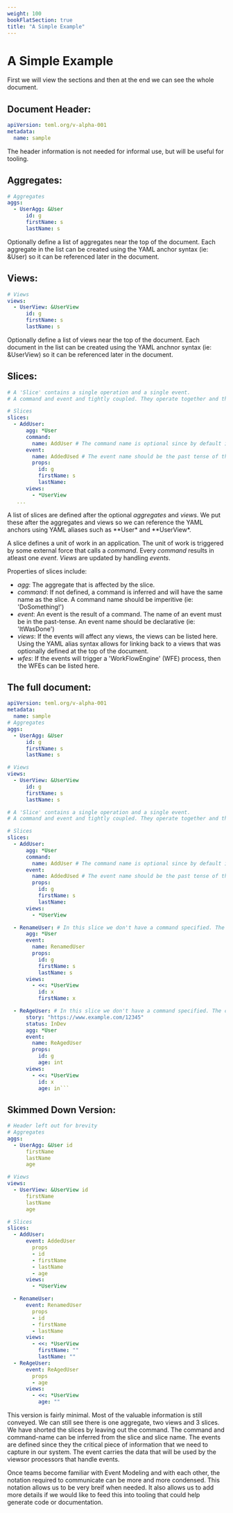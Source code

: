 ```yaml
---
weight: 100
bookFlatSection: true
title: "A Simple Example"
---
```


# A Simple Example

First we will view the sections and then at the end we can see the whole document.

## Document Header:

```yaml
apiVersion: teml.org/v-alpha-001
metadata:
  name: sample
```

The header information is not needed for informal use, but will be useful for tooling.

## Aggregates:

```yaml
# Aggregates
aggs:
  - UserAgg: &User
      id: g
      firstName: s
      lastName: s
```

Optionally define a list of aggregates near the top of the document. Each aggregate in the list can be created using the YAML anchor syntax (ie: &User) so it can be referenced later in the document.

## Views:

```yaml
# Views
views:
  - UserView: &UserView
      id: g
      firstName: s
      lastName: s
```

Optionally define a list of views near the top of the document. Each document in the list can be created using the YAML anchnor syntax (ie: &UserView) so it can be referenced later in the document.

## Slices:

```yaml
# A 'Slice' contains a single operation and a single event.
# A command and event and tightly coupled. They operate together and the event will never exist without the command. The command will never exist in a slice without the event.

# Slices
slices:
  - AddUser:
      agg: *User
      command:
        name: AddUser # The command name is optional since by default it will match the name of the Slice
      event:
        name: AddedUsed # The event name should be the past tense of the command
        props:
          id: g
          firstName: s
          lastName:
      views:
        - *UserView
   ...

```

A list of slices are defined after the optional _aggregates_ and _views_. We put these after the aggregates and views so we can reference the YAML anchors using YAML aliases such as **User\* and **UserView\*.

A slice defines a unit of work in an application. The unit of work is triggered by some external force that calls a _command_. Every _command_ results in atleast one _event_. _Views_ are updated by handling _events_.

Properties of slices include:

- _agg_: <optional> The aggregate that is affected by the slice.
- _command_: <optional> If not defined, a command is inferred and will have the same name as the slice. A command name should be imperitive (ie: 'DoSomething!')
- _event_: <required> An event is the result of a command. The name of an event must be in the past-tense. An event name should be declarative (ie: 'ItWasDone')
- _views_: <optional> If the events will affect any views, the views can be listed here. Using the YAML alias syntax allows for linking back to a views that was optionally defined at the top of the document.
- _wfes_: <optional> If the events will trigger a 'WorkFlowEngine' (WFE) process, then the WFEs can be listed here.

## The full document:

````yaml
apiVersion: teml.org/v-alpha-001
metadata:
  name: sample
# Aggregates
aggs:
  - UserAgg: &User
      id: g
      firstName: s
      lastName: s

# Views
views:
  - UserView: &UserView
      id: g
      firstName: s
      lastName: s

# A 'Slice' contains a single operation and a single event.
# A command and event and tightly coupled. They operate together and the event will never exist without the command. The command will never exist in a slice without the event.

# Slices
slices:
  - AddUser:
      agg: *User
      command:
        name: AddUser # The command name is optional since by default it will match the name of the Slice
      event:
        name: AddedUsed # The event name should be the past tense of the command
        props:
          id: g
          firstName: s
          lastName:
      views:
        - *UserView

  - RenameUser: # In this slice we don't have a command specified. The command is inferred and will be named after the slice ('RenameUser' in this case)
      agg: *User
      event:
        name: RenamedUser
        props:
          id: g
          firstName: s
          lastName: s
      views:
        - <<: *UserView
          id: x
          firstName: x

  - ReAgeUser: # In this slice we don't have a command specified. The command is inferred and will be named after the slice ('RenameUser' in this case)
      story: "https://www.example.com/12345"
      status: InDev
      agg: *User
      event:
        name: ReAgedUser
        props:
          id: g
          age: int
      views:
        - <<: *UserView
          id: x
          age: in```
````

## Skimmed Down Version:

```yaml
# Header left out for brevity
# Aggregates
aggs:
  - UserAgg: &User id
      firstName
      lastName
      age

# Views
views:
  - UserView: &UserView id
      firstName
      lastName
      age

# Slices
slices:
  - AddUser:
      event: AddedUser
        props
        - id
        - firstName
        - lastName
        - age
      views:
        - *UserView

  - RenameUser:
      event: RenamedUser
        props
        - id
        - firstName
        - lastName
      views:
        - <<: *UserView
          firstName: ""
          lastName: ""
  - ReAgeUser:
      event: ReAgedUser
        props
        - age
      views:
        - <<: *UserView
          age: ""
```

This version is fairly minimal. Most of the valuable information is still conveyed. We can still see there is one aggregate, two views and 3 slices. We have shorted the slices by leaving out the command. The command and command-name can be inferred from the slice and slice name. The events are defined since they the critical piece of information that we need to capture in our system. The event carries the data that will be used by the viewsor processors that handle events.

Once teams become familiar with Event Modeling and with each other, the notation required to communicate can be more and more condensed. This notation allows us to be very breif when needed. It also allows us to add more details if we would like to feed this into tooling that could help generate code or documentation.
